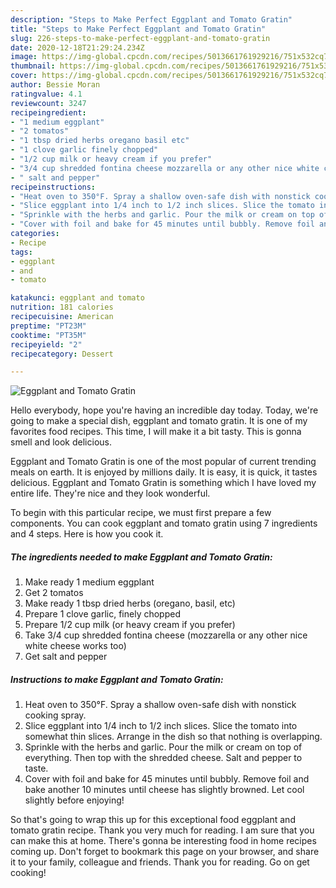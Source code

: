 ```yaml
---
description: "Steps to Make Perfect Eggplant and Tomato Gratin"
title: "Steps to Make Perfect Eggplant and Tomato Gratin"
slug: 226-steps-to-make-perfect-eggplant-and-tomato-gratin
date: 2020-12-18T21:29:24.234Z
image: https://img-global.cpcdn.com/recipes/5013661761929216/751x532cq70/eggplant-and-tomato-gratin-recipe-main-photo.jpg
thumbnail: https://img-global.cpcdn.com/recipes/5013661761929216/751x532cq70/eggplant-and-tomato-gratin-recipe-main-photo.jpg
cover: https://img-global.cpcdn.com/recipes/5013661761929216/751x532cq70/eggplant-and-tomato-gratin-recipe-main-photo.jpg
author: Bessie Moran
ratingvalue: 4.1
reviewcount: 3247
recipeingredient:
- "1 medium eggplant"
- "2 tomatos"
- "1 tbsp dried herbs oregano basil etc"
- "1 clove garlic finely chopped"
- "1/2 cup milk or heavy cream if you prefer"
- "3/4 cup shredded fontina cheese mozzarella or any other nice white cheese works too"
- " salt and pepper"
recipeinstructions:
- "Heat oven to 350°F. Spray a shallow oven-safe dish with nonstick cooking spray."
- "Slice eggplant into 1/4 inch to 1/2 inch slices. Slice the tomato into somewhat thin slices. Arrange in the dish so that nothing is overlapping."
- "Sprinkle with the herbs and garlic. Pour the milk or cream on top of everything. Then top with the shredded cheese. Salt and pepper to taste."
- "Cover with foil and bake for 45 minutes until bubbly. Remove foil and bake another 10 minutes until cheese has slightly browned. Let cool slightly before enjoying!"
categories:
- Recipe
tags:
- eggplant
- and
- tomato

katakunci: eggplant and tomato 
nutrition: 181 calories
recipecuisine: American
preptime: "PT23M"
cooktime: "PT35M"
recipeyield: "2"
recipecategory: Dessert

---
```



![Eggplant and Tomato Gratin](https://img-global.cpcdn.com/recipes/5013661761929216/751x532cq70/eggplant-and-tomato-gratin-recipe-main-photo.jpg)

Hello everybody, hope you're having an incredible day today. Today, we're going to make a special dish, eggplant and tomato gratin. It is one of my favorites food recipes. This time, I will make it a bit tasty. This is gonna smell and look delicious.



Eggplant and Tomato Gratin is one of the most popular of current trending meals on earth. It is enjoyed by millions daily. It is easy, it is quick, it tastes delicious. Eggplant and Tomato Gratin is something which I have loved my entire life. They're nice and they look wonderful.


To begin with this particular recipe, we must first prepare a few components. You can cook eggplant and tomato gratin using 7 ingredients and 4 steps. Here is how you cook it.

<!--inarticleads1-->

##### The ingredients needed to make Eggplant and Tomato Gratin:

1. Make ready 1 medium eggplant
1. Get 2 tomatos
1. Make ready 1 tbsp dried herbs (oregano, basil, etc)
1. Prepare 1 clove garlic, finely chopped
1. Prepare 1/2 cup milk (or heavy cream if you prefer)
1. Take 3/4 cup shredded fontina cheese (mozzarella or any other nice white cheese works too)
1. Get  salt and pepper




<!--inarticleads2-->

##### Instructions to make Eggplant and Tomato Gratin:

1. Heat oven to 350°F. Spray a shallow oven-safe dish with nonstick cooking spray.
1. Slice eggplant into 1/4 inch to 1/2 inch slices. Slice the tomato into somewhat thin slices. Arrange in the dish so that nothing is overlapping.
1. Sprinkle with the herbs and garlic. Pour the milk or cream on top of everything. Then top with the shredded cheese. Salt and pepper to taste.
1. Cover with foil and bake for 45 minutes until bubbly. Remove foil and bake another 10 minutes until cheese has slightly browned. Let cool slightly before enjoying!




So that's going to wrap this up for this exceptional food eggplant and tomato gratin recipe. Thank you very much for reading. I am sure that you can make this at home. There's gonna be interesting food in home recipes coming up. Don't forget to bookmark this page on your browser, and share it to your family, colleague and friends. Thank you for reading. Go on get cooking!
